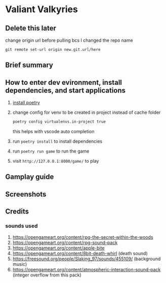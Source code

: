 # Valiant Valkyries

## Delete this later
change origin url before pulling bcs I changed the repo name

`git remote set-url origin new.git.url/here`

## Brief summary

## How to enter dev evironment, install dependencies, and start applications

1. [install poetry](https://python-poetry.org/docs/master/#installing-with-the-official-installer)

2.  change config for venv to be created in project instead of cache folder
    ```sh
    poetry config virtualenvs.in-project true
    ```
    this helps with vscode auto completion

3. run `poetry install` to install dependencies

4. run `poetry run game` to run the game

4. visit `http://127.0.0.1:8000/game/` to play

## Gamplay guide

## Screenshots

## Credits

### sounds used
1. https://opengameart.org/content/rpg-the-secret-within-the-woods
2. https://opengameart.org/content/rpg-sound-pack
3. https://opengameart.org/content/apple-bite
4. https://opengameart.org/content/8bit-death-whirl (death sound)
5. https://freesound.org/people/Slaking_97/sounds/455109/ (background music)
6. https://opengameart.org/content/atmospheric-interaction-sound-pack (integer overflow from this pack)
